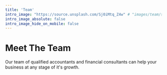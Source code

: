 ```yaml
---
title: 'Team'
intro_image: "https://source.unsplash.com/Sj0iMtq_Z4w" # "images/team/smartworks-coworking-cW4lLTavU80-unsplash.jpg"
intro_image_absolute: false
intro_image_hide_on_mobile: false
---
```


# Meet The Team

Our team of qualified accountants and financial consultants can help your business at any stage of it's growth.
